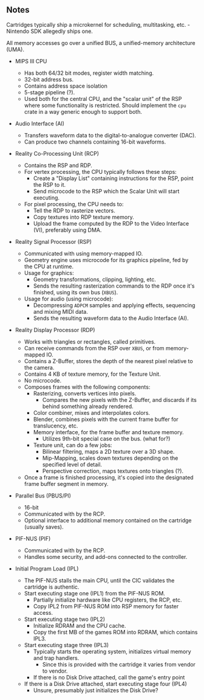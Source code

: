 ## Notes
Cartridges typically ship a microkernel for scheduling, multitasking, etc.
    - Nintendo SDK allegedly ships one.

All memory accesses go over a unified BUS, a unified-memory architecture (UMA).

* MIPS III CPU
    - Has both 64/32 bit modes, register width matching.
    - 32-bit address bus.
    - Contains address space isolation
    - 5-stage pipeline (?).
    - Used both for the central CPU, and the "scalar unit" of the RSP where some functionality is restricted.
      Should implement the `cpu` crate in a way generic enough to support both.

* Audio Interface (AI)
    - Transfers waveform data to the digital-to-analogue converter (DAC).
    - Can produce two channels containing 16-bit waveforms.

* Reality Co-Processing Unit (RCP)
    - Contains the RSP and RDP.
    - For vertex processing, the CPU typically follows these steps:
        - Create a "Display List" containing instructions for the RSP, point the RSP to it.
        - Send microcode to the RSP which the Scalar Unit will start executing.
    - For pixel processing, the CPU needs to:
        - Tell the RDP to rasterize vectors.
        - Copy textures into RDP texture memory.
        - Upload the frame computed by the RDP to the Video Interface (VI), preferably using DMA.

* Reality Signal Processor (RSP)
    - Communicated with using memory-mapped IO.
    - Geometry engine uses microcode for its graphics pipeline, fed by the CPU at runtime.
    - Usage for graphics:
        - Geometry transformations, clipping, lighting, etc.
        - Sends the resulting rasterization commands to the RDP once it's finished, using its own bus (`XBUS`).
    - Usage for audio (using microcode):
        - Decompressing `ADPCM` samples and applying effects, sequencing and mixing MIDI data.
        - Sends the resulting waveform data to the Audio Interface (AI).

* Reality Display Processor (RDP)
    - Works with triangles or rectangles, called primitives.
    - Can receive commands from the RSP over `XBUS`, or from memory-mapped IO.
    - Contains a Z-Buffer, stores the depth of the nearest pixel relative to the camera.
    - Contains 4 KB of texture memory, for the Texture Unit.
    - No microcode.
    - Composes frames with the following components:
        - Rasterizing, converts vertices into pixels.
            - Compares the new pixels with the Z-Buffer, and discards if its behind something already rendered.
        - Color combiner, mixes and interpolates colors.
        - Blender, combines pixels with the current frame buffer for translucency, etc.
        - Memory interface, for the frame buffer and texture memory.
            - Utilizes 9th-bit special case on the bus. (what for?)
        - Texture unit, can do a few jobs:
            - Bilinear filtering, maps a 2D texture over a 3D shape.
            - Mip-Mapping, scales down textures depending on the specified level of detail.
            - Perspective correction, maps textures onto triangles (?).
    - Once a frame is finished processing, it's copied into the designated frame buffer segment in memory.

* Parallel Bus (PBUS/PI)
    - 16-bit
    - Communicated with by the RCP.
    - Optional interface to additional memory contained on the cartridge (usually saves).

* PIF-NUS (PIF)
    - Communicated with by the RCP.
    - Handles some security, and add-ons connected to the controller.

* Initial Program Load (IPL)
    - The PIF-NUS stalls the main CPU, until the CIC validates the cartridge is authentic.
    - Start executing stage one (IPL1) from the PIF-NUS ROM.
        - Partially initialize hardware like CPU registers, the RCP, etc.
        - Copy IPL2 from PIF-NUS ROM into RSP memory for faster access.
    - Start executing stage two (IPL2)
        - Initialize RDRAM and the CPU cache.
        - Copy the first MB of the games ROM into RDRAM, which contains IPL3.
    - Start executing stage three (IPL3)
        - Typically starts the operating system, initializes virtual memory and trap handlers.
            - Since this is provided with the cartridge it varies from vendor to vendor.
        - If there is no Disk Drive attached, call the game's entry point
    - If there is a Disk Drive attached, start executing stage four (IPL4)
        - Unsure, presumably just initializes the Disk Drive?
